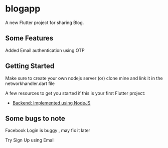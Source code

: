 # blogapp

A new Flutter project for sharing Blog.

## Some Features

Added Email authentication using OTP

## Getting Started

Make sure to create your own nodejs server (or) clone mine and link it in the networkhandler.dart file

A few resources to get you started if this is your first Flutter project:

- [Backend: Implemented using NodeJS ](https://github.com/BharathSubu/node_Blogapp_backend)

## Some bugs to note

Facebook Login is buggy , may fix it later

Try Sign Up using Email 
